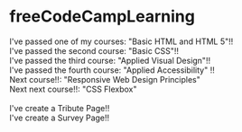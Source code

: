 # freeCodeCampLearning
I've passed one of my courses: "Basic HTML and HTML 5"!!<br />
I've passed the second course: "Basic CSS"!!<br />
I've passed the third course: "Applied Visual Design"!!<br />
I've passed the fourth course: "Applied Accessibility" !! <br />
Next course!!: "Responsive Web Design Principles"<br />
Next next course!!: "CSS Flexbox"<br />
<br />
I've create a Tribute Page!!<br />
I've create a Survey Page!!<br />